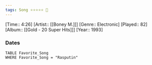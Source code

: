 ```yaml
---
tags: Song ⭐⭐⭐⭐⭐ 💛
---
```

[Time:: 4:26]
[Artist:: [[Boney M.]]]
[Genre:: Electronic]
[Played:: 82]
[Album:: [[Gold - 20 Super Hits]]]
[Year:: 1993]
### Dates
````dataview
TABLE Favorite_Song
WHERE Favorite_Song = "Rasputin"
````